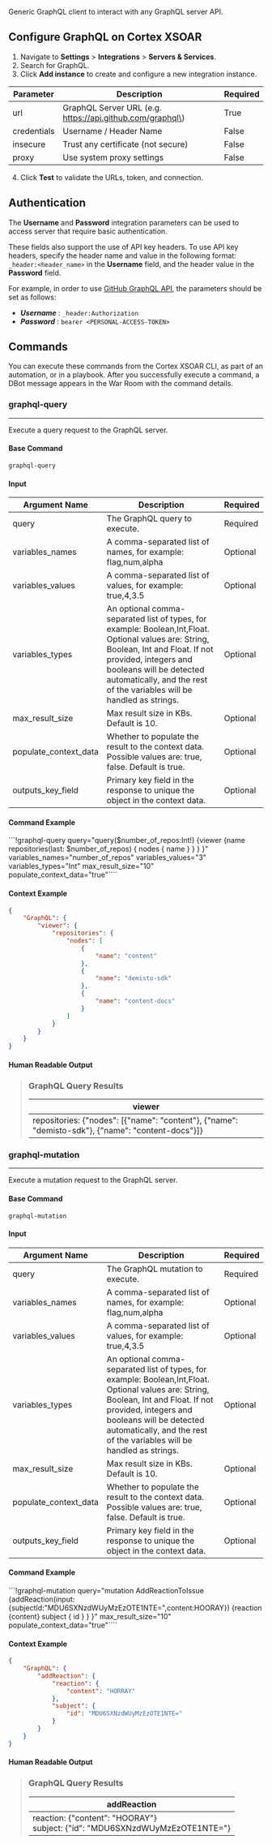 Generic GraphQL client to interact with any GraphQL server API.

## Configure GraphQL on Cortex XSOAR

1. Navigate to **Settings** > **Integrations** > **Servers & Services**.
2. Search for GraphQL.
3. Click **Add instance** to create and configure a new integration instance.

| **Parameter** | **Description** | **Required** |
| --- | --- | --- |
| url | GraphQL Server URL \(e.g. https://api.github.com/graphql\) | True |
| credentials | Username / Header Name | False |
| insecure | Trust any certificate \(not secure\) | False |
| proxy | Use system proxy settings | False |

4. Click **Test** to validate the URLs, token, and connection.

## Authentication
The **Username** and **Password** integration parameters can be used to access server that require basic authentication.

These fields also support the use of API key headers. To use API key headers, specify the header name and value in the following format:
`_header:<header_name>` in the **Username** field, and the header value in the **Password** field.

For example, in order to use
[GitHub GraphQL API](https://docs.github.com/en/graphql), the parameters
should be set as follows:

- ***Username*** : `_header:Authorization`
- ***Password*** : `bearer <PERSONAL-ACCESS-TOKEN>`

## Commands
You can execute these commands from the Cortex XSOAR CLI, as part of an automation, or in a playbook.
After you successfully execute a command, a DBot message appears in the War Room with the command details.
### graphql-query
***
Execute a query request to the GraphQL server.


#### Base Command

`graphql-query`
#### Input

| **Argument Name** | **Description** | **Required** |
| --- | --- | --- |
| query | The GraphQL query to execute. | Required |
| variables_names | A comma-separated list of names, for example: flag,num,alpha | Optional |
| variables_values | A comma-separated list of values, for example: true,4,3.5 | Optional |
| variables_types | An optional comma-separated list of types, for example: Boolean,Int,Float. Optional values are: String, Boolean, Int and Float. If not provided, integers and booleans will be detected automatically, and the rest of the variables will be handled as strings. | Optional |
| max_result_size | Max result size in KBs. Default is 10. | Optional |
| populate_context_data | Whether to populate the result to the context data. Possible values are: true, false. Default is true. | Optional |
| outputs_key_field | Primary key field in the response to unique the object in the context data. | Optional |

#### Command Example

```!graphql-query query="query($number_of_repos:Int!) {viewer {name repositories(last: $number_of_repos) { nodes { name } } } }" variables_names="number_of_repos" variables_values="3" variables_types="Int" max_result_size="10" populate_context_data="true"````

#### Context Example
```json
{
    "GraphQL": {
        "viewer": {
            "repositories": {
                "nodes": [
                    {
                        "name": "content"
                    },
                    {
                        "name": "demisto-sdk"
                    },
                    {
                        "name": "content-docs"
                    }
                ]
            }
        }
    }
}
```

#### Human Readable Output

>### GraphQL Query Results
>| viewer |
>|---|
>| repositories: {"nodes": [{"name": "content"}, {"name": "demisto-sdk"}, {"name": "content-docs"}]} |

### graphql-mutation
***
Execute a mutation request to the GraphQL server.


#### Base Command

`graphql-mutation`
#### Input

| **Argument Name** | **Description** | **Required** |
| --- | --- | --- |
| query | The GraphQL mutation to execute. | Required |
| variables_names | A comma-separated list of names, for example: flag,num,alpha | Optional |
| variables_values | A comma-separated list of values, for example: true,4,3.5 | Optional |
| variables_types | An optional comma-separated list of types, for example: Boolean,Int,Float. Optional values are: String, Boolean, Int and Float. If not provided, integers and booleans will be detected automatically, and the rest of the variables will be handled as strings. | Optional |
| max_result_size | Max result size in KBs. Default is 10. | Optional |
| populate_context_data | Whether to populate the result to the context data. Possible values are: true, false. Default is true. | Optional |
| outputs_key_field | Primary key field in the response to unique the object in the context data. | Optional |

#### Command Example
```!graphql-mutation query="mutation AddReactionToIssue {addReaction(input:{subjectId:"MDU6SXNzdWUyMzEzOTE1NTE=",content:HOORAY}) {reaction {content} subject { id } } }" max_result_size="10" populate_context_data="true"````

#### Context Example
```json
{
    "GraphQL": {
        "addReaction": {
            "reaction": {
                "content": "HORRAY"
            },
            "subject": {
                "id": "MDU6SXNzdWUyMzEzOTE1NTE="
            }
        }
    }
}
```

#### Human Readable Output

>### GraphQL Query Results
>| addReaction |
>|---|
>| reaction: {"content": "HOORAY"}<br/>subject: {"id": "MDU6SXNzdWUyMzEzOTE1NTE="} |


